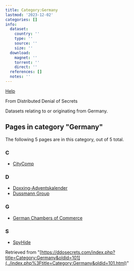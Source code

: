 ```yaml
---
title: Category:Germany
lastmod: '2023-12-02'
categories: []
info:
  dataset:
    country: ''
    type: ''
    source: ''
    size: ''
  download:
    magnet: ''
    torrent: ''
    direct: ''
  references: []
  notes: ''
---
```




[Help](https://www.mediawiki.org/wiki/Special:MyLanguage/Help:Categories)

From Distributed Denial of Secrets

Datasets relating to or originating from Germany.

## Pages in category "Germany"

The following 5 pages are in this category, out of 5 total.

### C

- [CityComp](CityComp.html "CityComp")

### D

- [Doxxing-Adventskalender](Doxxing-Adventskalender.html "Doxxing-Adventskalender")
- [Dussmann Group](Dussmann_Group.html "Dussmann Group")

### G

- [German Chambers of
Commerce](German_Chambers_of_Commerce.html "German Chambers of Commerce")

### S

- [SpyHide](SpyHide.html "SpyHide")

Retrieved from
"[https://ddosecrets.com/index.php?title=Category:Germany&oldid=101](../index.php%3Ftitle=Category:Germany&oldid=101.html)"

